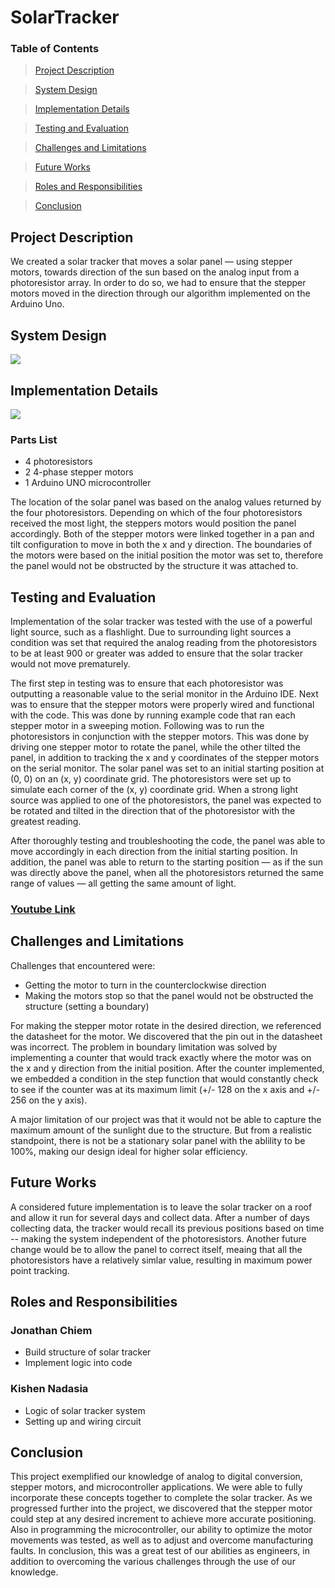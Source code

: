 # SolarTracker

### Table of Contents

> [Project Description](#project-description)

> [System Design](#system-design)

> [Implementation Details](#implementation-details)

> [Testing and Evaluation](#testing-and-evaluation)

> [Challenges and Limitations](#challenges-and-limitations)

> [Future Works](#future-works)

> [Roles and Responsibilities](#roles-and-responsibilities)

> [Conclusion](#conclusion)

## Project Description
We created a solar tracker that moves  a solar panel — using stepper motors, towards direction of the sun based on the analog input from a photoresistor array. In order to do so, we had to ensure that the stepper motors moved in the direction through our algorithm implemented on the Arduino Uno.

## System Design

<img src = "https://user-images.githubusercontent.com/42078356/54167608-d6393f00-4427-11e9-89ec-1d527e94fe28.png">

## Implementation Details

<img src = "https://user-images.githubusercontent.com/42078356/54168091-24e7d880-442a-11e9-8a5a-ede9ea1b2c4a.png">

### Parts List
- 4 photoresistors
- 2 4-phase stepper motors
- 1 Arduino UNO microcontroller

The location of the solar panel was based on the analog values returned by the four photoresistors. Depending on which of the four photoresistors received the most light, the steppers motors would position the panel accordingly. Both of the stepper motors were linked together in a pan and tilt configuration to move in both the x and y direction. The boundaries of the motors were based on the initial position the motor was set to, therefore the panel would not be obstructed by the structure it was attached to.

## Testing and Evaluation
Implementation of the solar tracker was tested with the use of a powerful light source, such as a flashlight. Due to surrounding light sources a condition was set that required the analog reading from the photoresistors to be at least 900 or greater was added to ensure that the solar tracker would not move prematurely.

The first step in testing was to ensure that each photoresistor was outputting a reasonable value to the serial monitor in the Arduino IDE. Next was to ensure that the stepper motors were properly wired and functional with the code. This was done by running example code that ran each stepper motor in a sweeping motion. Following was to run the photoresistors in conjunction with the stepper motors. This was done by driving one stepper motor to rotate the panel, while the other tilted the panel, in addition to tracking the x and y coordinates of the stepper motors on the serial monitor. The solar panel was set to an initial starting position at (0, 0) on an (x, y) coordinate grid. The photoresistors were set up to simulate each corner of the (x, y) coordinate grid. When a strong light source was applied to one of the photoresistors, the panel was expected to be rotated and tilted in the direction that of the photoresistor with the greatest reading.

After thoroughly testing and troubleshooting the code, the panel was able to move accordingly in each direction from the initial starting position. In addition, the panel was able to return to the starting position — as if the sun was directly above the panel, when all the photoresistors returned the same range of values — all getting the same amount of light.

### [Youtube Link](https://youtu.be/grmDIbj6y70)

## Challenges and Limitations
Challenges that encountered were:
- Getting the motor to turn in the counterclockwise direction
- Making the motors stop so that the panel would not be obstructed the structure (setting a boundary)

For making the stepper motor rotate in the desired direction, we referenced the datasheet for the motor. We discovered that the pin out in the datasheet was incorrect. 
The problem in boundary limitation was solved by implementing a counter that would track exactly where the motor was on the x and y direction from the initial position. After the counter implemented, we embedded a condition in the step function that would constantly check to see if the counter was at its maximum limit (+/- 128 on the x axis and +/- 256 on the y axis).

A major limitation of our project was that it would not be able to capture the maximum amount of the sunlight due to the structure. But from a realistic standpoint, there is not be a stationary solar panel with the ablility to be 100%, making our design ideal for higher solar efficiency.

## Future Works
A considered future implementation is to leave the solar tracker on a roof and allow it run for several days and collect data. After a number of days collecting data, the tracker would recall its previous positions based on time -- making the system independent of the photoresistors. Another future change would be to allow the panel to correct itself, meaing that all the photoresistors have a relatively simlar value, resulting in maximum power point tracking. 


## Roles and Responsibilities
### Jonathan Chiem
- Build structure of solar tracker
- Implement logic into code

### Kishen Nadasia
- Logic of solar tracker system
- Setting up and wiring circuit

## Conclusion
This project exemplified our knowledge of analog to digital conversion, stepper motors, and microcontroller applications. We were able to fully incorporate these concepts together to complete the solar tracker. As we progressed further into the project, we discovered that the stepper motor could step at any desired increment to achieve more accurate positioning. Also in programming the microcontroller, our ability to optimize the motor movements was tested, as well as to adjust and overcome manufacturing faults. In conclusion, this was a great test of our abilities as engineers, in addition to overcoming the various challenges through the use of our knowledge. 


